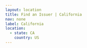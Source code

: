 ```yaml
---
layout: location
title: Find an Issuer | California
nav: none
label: California
location:
  - state: CA
    country: US
---
```

